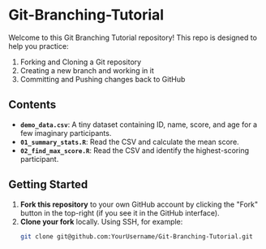 # Git-Branching-Tutorial
Welcome to this Git Branching Tutorial repository! This repo is designed to help you practice:

1. Forking and Cloning a Git repository  
2. Creating a new branch and working in it  
3. Committing and Pushing changes back to GitHub

## Contents

- **`demo_data.csv`**: A tiny dataset containing ID, name, score, and age for a few imaginary participants.  
- **`01_summary_stats.R`**: Read the CSV and calculate the mean score.  
- **`02_find_max_score.R`**: Read the CSV and identify the highest-scoring participant.  

## Getting Started

1. **Fork this repository** to your own GitHub account by clicking the "Fork" button in the top-right (if you see it in the GitHub interface).
2. **Clone your fork** locally. Using SSH, for example:
   ```bash
   git clone git@github.com:YourUsername/Git-Branching-Tutorial.git
